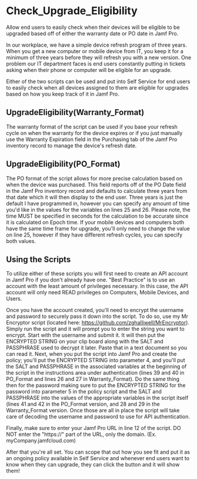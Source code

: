 # Check_Upgrade_Eligibility
Allow end users to easily check when their devices will be eligible to be upgraded based off of either the warranty date or PO date in Jamf Pro.

In our workplace, we have a simple device refresh program of three years. When you get a new computer or mobile device from IT, you keep it for a minimum of three years before they will refresh you with a new version. One problem our IT department faces is end users constantly putting in tickets asking when their phone or computer will be eligible for an upgrade.

Either of the two scripts can be used and put into Self Service for end users to easily check when all devices assigned to them are eligible for upgrades based on how you keep track of it in Jamf Pro.

UpgradeEligibility(Warranty_Format)
----
The warranty format of the script can be used if you base your refresh cycle on when the warranty for the device expires or if you just manually use the Warranty Expiration field in the Purchasing tab of the Jamf Pro inventory record to manage the device's refresh date.

UpgradeEligibility(PO_Format)
----
The PO format of the script allows for more precise calculation based on when the device was purchased. This field reports off of the PO Date field in the Jamf Pro inventory record and defaults to calculate three years from that date which it will then display to the end user. Three years is just the default I have programmed in, however you can specify any amount of time you'd like in the values for the variables on lines 25 and 26. Please note, the time MUST be specified in seconds for the calculation to be accurate since it is calculated on Epoch time. If your mobile devices and computers both have the same time frame for upgrade, you'll only need to change the value on line 25, however if they have different refresh cycles, you can specify both values.

Using the Scripts
----
To utilize either of these scripts you will first need to create an API account in Jamf Pro if you don't already have one. "Best Practice" is to use an account with the least amount of privileges necessary. In this case, the API account will only need READ privileges on Computers, Mobile Devices, and Users. 

Once you have the account created, you'll need to encrypt the username and password to securely pass it down into the script. To do so, use my Mr Encryptor script (located here: https://github.com/zghalliwell/MrEncryptor). Simply run the script and it will prompt you to enter the string you want to encrypt. Start with the username and submit it. It will then put the ENCRYPTED STRING on your clip board along with the SALT and PASSPHRASE used to decrypt it later. Paste that in a text document so you can read it. Next, when you put the script into Jamf Pro and create the policy; you'll put the ENCRYPTED STRING into parameter 4, and you'll put the SALT and PASSPHRASE in the associated variables at the beginning of the script in the instructions area under authentication (lines 39 and 40 in PO_Format and lines 26 and 27 in Warranty_Format). Do the same thing then for the password making sure to put the ENCRYPTED STRING for the password into parameter 5 in the policy script and the SALT and PASSPHRASE into the values of the appropriate variables in the script itself (lines 41 and 42 in the PO_Format version, and 28 and 29 in the Warranty_Format version. Once those are all in place the script will take care of decoding the username and password to use for API authentication.

Finally, make sure to enter your Jamf Pro URL in line 12 of the script. DO NOT enter the "https://" part of the URL, only the domain. (Ex. myCompany.jamfcloud.com)

After that you're all set. You can scope that out how you see fit and put it as an ongoing policy available in Self Service and whenever end users want to know when they can upgrade, they can click the button and it will show them!
